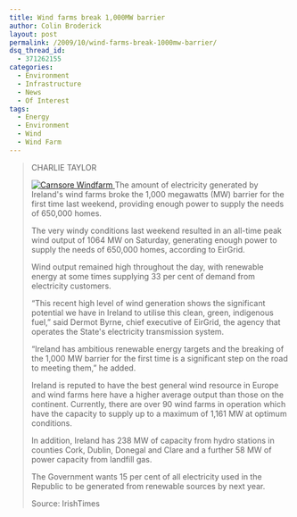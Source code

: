 ```yaml
---
title: Wind farms break 1,000MW barrier
author: Colin Broderick
layout: post
permalink: /2009/10/wind-farms-break-1000mw-barrier/
dsq_thread_id:
  - 371262155
categories:
  - Environment
  - Infrastructure
  - News
  - Of Interest
tags:
  - Energy
  - Environment
  - Wind
  - Wind Farm
---
```

> <span>CHARLIE TAYLOR</span>
> 
> <a href="{{site.baseurl}}/wp-content/gallery/post/carsore-windfamr.png" title="Off the wexford coast" class="shutterset_singlepic6" > <img class="ngg-singlepic ngg-left" src="{{site.baseurl}}/wp-content/gallery/cache/6__320x240_carsore-windfamr.png" alt="Carnsore Windfarm" title="Carnsore Windfarm" /> </a> The amount of electricity generated by Ireland's wind farms broke the 1,000 megawatts (MW) barrier for the first time last weekend, providing enough power to supply the needs of 650,000 homes.
> 
> The very windy conditions last weekend resulted in an all-time peak wind output of 1064 MW on Saturday, generating enough power to supply the needs of 650,000 homes, according to EirGrid.
> 
> Wind output remained high throughout the day, with renewable energy at some times supplying 33 per cent of demand from electricity customers.
> 
> “This recent high level of wind generation shows the significant potential we have in Ireland to utilise this clean, green, indigenous fuel,” said Dermot Byrne, chief executive of EirGrid, the agency that operates the State's electricity transmission system.
> 
> “Ireland has ambitious renewable energy targets and the breaking of the 1,000 MW barrier for the first time is a significant step on the road to meeting them,” he added.
> 
> Ireland is reputed to have the best general wind resource in Europe and wind farms here have a higher average output than those on the continent. Currently, there are over 90 wind farms in operation which have the capacity to supply up to a maximum of 1,161 MW at optimum conditions.
> 
> In addition, Ireland has 238 MW of capacity from hydro stations in counties Cork, Dublin, Donegal and Clare and a further 58 MW of power capacity from landfill gas.
> 
> The Government wants 15 per cent of all electricity used in the Republic to be generated from renewable sources by next year.
> 
> Source: IrishTimes

